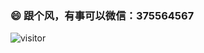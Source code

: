 ### 😄 跟个风，有事可以微信：375564567

![visitor](https://visitor-badge.glitch.me/badge?page_id=cjy0208.cjy0208)
